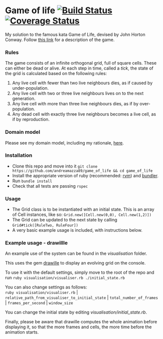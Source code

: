 # Game of life [![Build Status](https://travis-ci.org/andreamazza89/game_of_life.svg?branch=master)](https://travis-ci.org/andreamazza89/game_of_life) [![Coverage Status](https://coveralls.io/repos/github/andreamazza89/game_of_life/badge.svg?branch=master)](https://coveralls.io/github/andreamazza89/game_of_life?branch=master)
My solution to the famous kata Game of Life, devised by John Horton Conway.
Follow [this link](https://en.wikipedia.org/wiki/Conway%27s_Game_of_Life) for a
description of the game.

### Rules
The game consists of an infinite orthogonal grid, full of square cells. These 
can either be dead or alive. At each step in time, called a *tick*, the state of 
the grid is calculated based on the following rules: 

1. Any live cell with fewer than two live neighbours dies, as if caused by under-population.
2. Any live cell with two or three live neighbours lives on to the next generation.
3. Any live cell with more than three live neighbours dies, as if by over-population.
4. Any dead cell with exactly three live neighbours becomes a live cell, as if by reproduction.

### Domain model
Please see my domain model, including my rationale, [here](https://github.com/andreamazza89/game_of_life/blob/master/docs/domain_model.md).

### Installation
- Clone this repo and move into it ```git clone https://github.com/andreamazza89/game_of_life && cd game_of_life```
- Install the appropriate version of ruby (recommended: [rvm](https://rvm.io/rvm/install)) and [bundler](http://bundler.io/).
- Run ```bundle install```
- Check that all tests are passing ```rspec```

### Usage
- The Grid class is to be instantiated with an initial state. This is an array of 
Cell instances, like so: ```Grid.new([Cell.new(0,0), Cell.new(1,2)])```
- The Grid can be updated to the next state by calling ```Grid#tick([RuleTwo, RuleFour])```
- A very basic example usage is included, with instructions below.

### Example usage - drawillle

An example use of the system can be found in the *visualisation* folder.

This uses the gem [drawille](https://github.com/asciimoo/drawille) to display an 
evolving grid on the console.

To use it with the default settings, simply move to the root of the repo and run 
```ruby visualisation/visualiser.rb ./initial_state.rb```

You can also change settings as follows:  
```ruby visualisation/visualiser.rb``` | ```relative_path_from_visualiser_to_initial_state``` | ```total_number_of_frames``` | ```frames_per_second``` | ```window_size``` 

You can change the initial state by editing *visualisation/initial_state.rb*.

Finally, please be aware that drawille computes the whole animation before 
displaying it, so that the more frames and cells, the more time before the animation starts.
